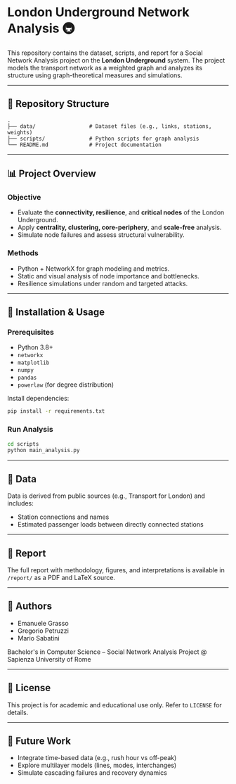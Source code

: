 # London Underground Network Analysis 🚇

This repository contains the dataset, scripts, and report for a Social Network Analysis project on the **London Underground** system. The project models the transport network as a weighted graph and analyzes its structure using graph-theoretical measures and simulations.

---

## 📁 Repository Structure

```
.
├── data/                 # Dataset files (e.g., links, stations, weights)
├── scripts/              # Python scripts for graph analysis
└── README.md             # Project documentation
```

---

## 📊 Project Overview

### Objective
- Evaluate the **connectivity, resilience**, and **critical nodes** of the London Underground.
- Apply **centrality, clustering, core-periphery**, and **scale-free** analysis.
- Simulate node failures and assess structural vulnerability.

### Methods
- Python + NetworkX for graph modeling and metrics.
- Static and visual analysis of node importance and bottlenecks.
- Resilience simulations under random and targeted attacks.

---

## 🔧 Installation & Usage

### Prerequisites
- Python 3.8+
- `networkx`
- `matplotlib`
- `numpy`
- `pandas`
- `powerlaw` (for degree distribution)

Install dependencies:
```bash
pip install -r requirements.txt
```

### Run Analysis
```bash
cd scripts
python main_analysis.py
```

---

## 📂 Data

Data is derived from public sources (e.g., Transport for London) and includes:
- Station connections and names
- Estimated passenger loads between directly connected stations

---

## 📑 Report

The full report with methodology, figures, and interpretations is available in `/report/` as a PDF and LaTeX source.

---

## 🧠 Authors

- Emanuele Grasso
- Gregorio Petruzzi
- Mario Sabatini

Bachelor's in Computer Science – Social Network Analysis Project @ Sapienza University of Rome

---

## 📜 License

This project is for academic and educational use only. Refer to `LICENSE` for details.

---

## 🚀 Future Work

- Integrate time-based data (e.g., rush hour vs off-peak)
- Explore multilayer models (lines, modes, interchanges)
- Simulate cascading failures and recovery dynamics

